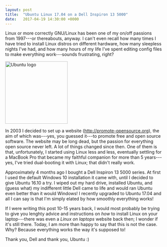 ```yaml
---
layout: post
title:  "Ubuntu Linux 17.04 on a Dell Inspiron 13 5000"
date:   2017-04-19 14:30:00 +0000
---
```


Linux or more correctly GNU/Linux has been one of my on/off passions from 1997---or thereabouts, anyway. I can't even recall how many times I have tried to install Linux distros on different hardware, how many sleepless nights I've had, and how many hours of my life I've spent editing config files to make everything work---sounds frustrating, right?

<p class="img"><img src="https://pgalatis.github.io/images/ubuntu.png" title="Ubuntu logo" width="200px" height="200px"></p>

In 2003 I decided to set up a website (http://promote-opensource.org), the aim of which was---yes, you guessed it---to promote free and open source software. The website may be long dead, but the passion for everything open source never left. 
A lot of things changed since then. One of them is that, unfortunately, I started using Linux less and less, eventually settling 
for a MacBook Pro that became my faithful companion for more than 5 years---yes, I've tried dual-booting it with Linux; that didn't really work. 

<!--more-->

Approximately 4 months ago I bought a Dell Inspiron 13 5000 series. At first I used the 
default Windows 10 installation it came with, until I decided to give Ubuntu 16.10 a try. I wiped out my hard drive, installed Ubuntu, and (guess what) my indifferent little Dell came to life and would ran Ubuntu even better than it would Windows! I recently upgraded to Ubuntu 17.04 and all I can say is that I'm simply elated by how smoothly everything works!

If I were writing this post 10-15 years back, I would most probably be trying to give you lenghty advice and instructions on *how* to install Linux on your laptop---there was even a *Linux on laptops* website back then; I wonder if it's still there. Today, I am more than happy to say that this is not the case. Why? Because everything works the way it's supposed to!

Thank you, Dell and thank you, Ubuntu :)

